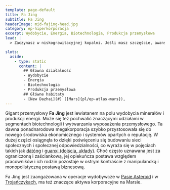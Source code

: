```yaml
---
template: page-default
title: Fa Jing
subtitle: Fa Jing
headerImage: mid-fajing-head.jpg
category: ep-hiperkorporacja
excerpt: Wydobycie, Energia, Biotechnologia, Produkcja przemysłowa
lead: |
  > Zaczynasz w niskograwitacyjnej kopalni. Jeśli masz szczęście, awansujesz do logistyki. Jeśli masz pecha, stajesz się strukturą własnościową.

slots:
  aside:
    - type: static
      content: |
        ## Główna działalność
        - Wydobycie
        - Energia
        - Biotechnologia
        - Produkcja przemysłowa
        ## Główne habitaty
        - [New Dazhai](#) ([Mars]{pl/ep-atlas-mars}), 
---
```

Gigant przemysłowy **Fa Jing** jest lewiatanem na polu wydobycia minerałów i produkcji energii. Może się też pochwalić znaczącymi udziałami w segmentach biotechnologii i wytwarzania wyposażenia przemysłowego. Ta dawna ponadnarodowa megakorporacja szybko przystosowała się do nowego środowiska ekonomicznego i systemów opartych o reputację. W dużej części osiągnęła to dzięki poświęceniu się budowaniu sieci społecznych i społecznej odpowiedzialności, co wyraża się w pojęciach takich jak [dàtóng](http://en.wikipedia.org/wiki/Great_Unity) i [guanxi (dojścia, układy)](http://en.wikipedia.org/wiki/Guanxi). Choć często uznawana jest za ograniczoną i zaściankową, jej opiekuńcza postawa względem pracowników i ich rodzin pozostaje w ostrym kontraście z manipulancką i monopolistyczną postawą biznesową.

Fa Jing jest zaangażowana w operacje wydobywcze w [Pasie Asteroid](#) i w [Trojańczykach](#), ma też znaczące aktywa korporacyjne na Marsie.

